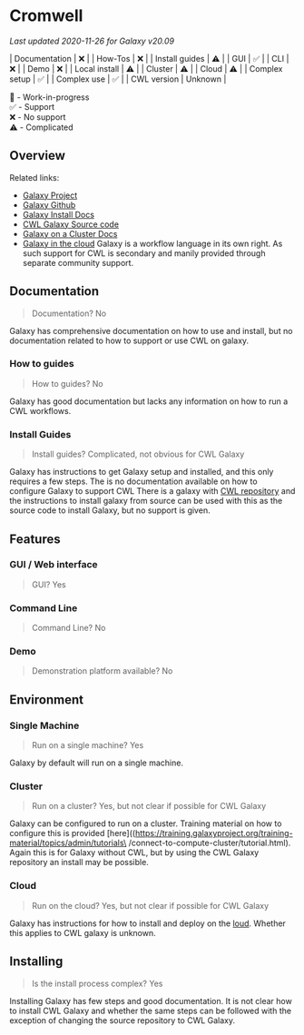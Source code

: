 # Cromwell

_Last updated 2020-11-26 for Galaxy v20.09_

| Documentation  | ❌ |
| How-Tos        | ❌ |
| Install guides | ⚠️  |
| GUI            | ✅ |
| CLI		 | ️❌ |
| Demo		 | ❌ |
| Local install	 | ⚠️  |
| Cluster	 | ⚠️  |
| Cloud		 | ⚠️  |
| Complex setup	 | ️✅ |
| Complex use	 | ️✅ |
| CWL version	 | Unknown |

🚧 - Work-in-progress  
✅ - Support  
❌ - No support  
⚠️  - Complicated  

## Overview

Related links:
* [Galaxy Project](https://galaxyproject.org)
* [Galaxy Github](https://github.com/galaxyproject)
* [Galaxy Install Docs](https://galaxyproject.org/admin/get-galaxy/)
* [CWL Galaxy Source code](https://github.com/common-workflow-language/galaxy)
* [Galaxy on a Cluster Docs](https://training.galaxyproject.org/training-material/topics/admin/tutorials/connect-to-compute-cluster/tutorial.html)
* [Galaxy in the cloud](https://galaxyproject.org/cloud/)
Galaxy is a workflow language in its own right. As such support for CWL is secondary and manily provided through separate community support.

## Documentation

> Documentation? No

Galaxy has comprehensive documentation on how to use and install, but no documentation related to how to support or use CWL on galaxy.

### How to guides

> How to guides? No

Galaxy has good documentation but lacks any information on how to run a CWL workflows.


### Install Guides

> Install guides? Complicated, not obvious for CWL Galaxy

Galaxy has instructions to get Galaxy setup and installed, and this only requires a few steps.  The is no documentation available on how to configure Galaxy to support CWL
There is a galaxy with [CWL repository](https://github.com/common-workflow-language/galaxy) and the instructions to install galaxy from source can be used with this as the source code to install Galaxy, but no support is given.

## Features

### GUI / Web interface

> GUI? Yes


### Command Line

> Command Line? No


### Demo

> Demonstration platform available? No

## Environment

### Single Machine

> Run on a single machine? Yes

Galaxy by default will run on a single machine.

### Cluster

> Run on a cluster? Yes, but not clear if possible for CWL Galaxy

Galaxy can be configured to run on a cluster.  Training material on how to configure this is provided [here]((https://training.galaxyproject.org/training-material/topics/admin/tutorials\
/connect-to-compute-cluster/tutorial.html).  Again this is for Galaxy without CWL, but by using the CWL Galaxy repository an install may be possible.

### Cloud

> Run on the cloud? Yes, but not clear if possible for CWL Galaxy

Galaxy has instructions for how to install and deploy on the [loud](https://galaxyproject.org/cloud/). Whether this applies to CWL galaxy is unknown.

## Installing

> Is the install process complex? Yes

Installing Galaxy has few steps and good documentation.  It is not clear how to install CWL Galaxy and whether the same steps can be followed with the exception of changing the source repository to CWL Galaxy.